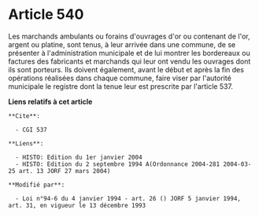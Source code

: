 # Article 540

Les marchands ambulants ou forains d'ouvrages d'or ou contenant de l'or, argent ou platine, sont tenus, à leur arrivée dans
une commune, de se présenter à l'administration municipale et de lui montrer les bordereaux ou factures des fabricants et
marchands qui leur ont vendu les ouvrages dont ils sont porteurs. Ils doivent également, avant le début et après la fin des
opérations réalisées dans chaque commune, faire viser par l'autorité municipale le registre dont la tenue leur est prescrite
par l'article 537.

**Liens relatifs à cet article**

	**Cite**:

	  - CGI 537

	**Liens**:

	  - HISTO: Edition du 1er janvier 2004
	  - HISTO: Edition du 2 septembre 1994 A(Ordonnance 2004-281 2004-03-25 art. 13 JORF 27 mars 2004)

	**Modifié par**:

	  - Loi n°94-6 du 4 janvier 1994 - art. 26 () JORF 5 janvier 1994, art. 31, en vigueur le 13 décembre 1993
